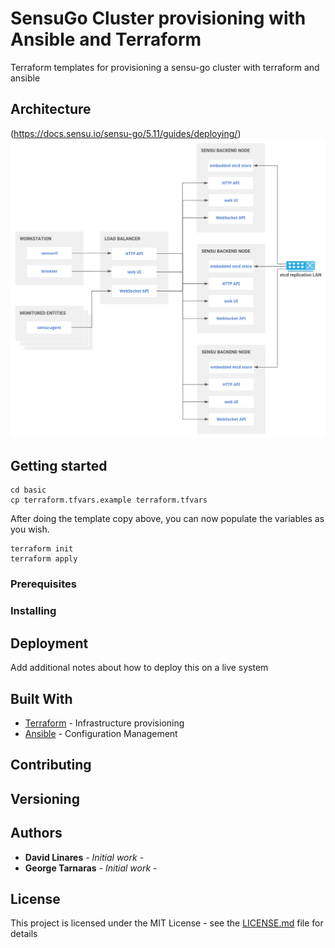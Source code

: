 # SensuGo Cluster provisioning with Ansible and Terraform
Terraform templates for provisioning a sensu-go cluster with terraform and ansible

## Architecture

(https://docs.sensu.io/sensu-go/5.11/guides/deploying/)
![ARCHITECTURE](docs/clustered_architecture.svg)

## Getting started

```
cd basic
cp terraform.tfvars.example terraform.tfvars
```

After doing the template copy above, you can now populate the variables as you wish.

```
terraform init
terraform apply
```

### Prerequisites

### Installing

## Deployment

Add additional notes about how to deploy this on a live system

## Built With

* [Terraform](https://www.terraform.io/) - Infrastructure provisioning
* [Ansible](https://www.ansible.com/) - Configuration Management

## Contributing



## Versioning



## Authors

* **David Linares** - *Initial work* - 
* **George Tarnaras** - *Initial work* - 

## License

This project is licensed under the MIT License - see the [LICENSE.md](LICENSE.md) file for details
